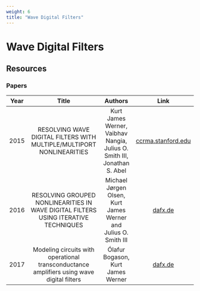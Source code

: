 ```yaml
---
weight: 6
title: "Wave Digital Filters"
---
```


# Wave Digital Filters

## Resources

### Papers

| Year |                                           Title                                           |                                 Authors                                  |                                                                                    Link                                                                                    |
| :--: | :---------------------------------------------------------------------------------------: | :----------------------------------------------------------------------: | :------------------------------------------------------------------------------------------------------------------------------------------------------------------------: |
| 2015 |           RESOLVING WAVE DIGITAL FILTERS WITH MULTIPLE/MULTIPORT NONLINEARITIES           | Kurt James Werner, Vaibhav Nangia, Julius O. Smith III, Jonathan S. Abel | [ccrma.stanford.edu](https://ccrma.stanford.edu/~jingjiez/portfolio/gtr-amp-sim/pdfs/Resolving%20Wave%20Digital%20Filters%20with%20MultipleMultiport%20Nonlinearities.pdf) |
| 2016 |    RESOLVING GROUPED NONLINEARITIES IN WAVE DIGITAL FILTERS USING ITERATIVE TECHNIQUES    |     Michael Jørgen Olsen, Kurt James Werner and Julius O. Smith III      |                                          [dafx.de](https://www.dafx.de/paper-archive/2016/dafxpapers/39-DAFx-16_paper_14-PN.pdf)                                           |
| 2017 | Modeling circuits with operational transconductance amplifiers using wave digital filters |                    Ólafur Bogason, Kurt James Werner                     |                                                [dafx.de](http://www.dafx.de/paper-archive/2017/papers/DAFx17_paper_89.pdf)                                                 |
